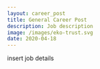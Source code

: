 ```yaml
---
layout: career_post
title: General Career Post
description: Job description
image: /images/eko-trust.svg
date: 2020-04-18
---
```

insert job details